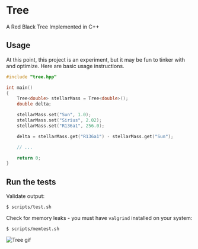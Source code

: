 # Tree

A Red Black Tree Implemented in C++

## Usage

At this point, this project is an experiment, but it may be fun to tinker
with and optimize. Here are basic usage instructions.

```c++
#include "tree.hpp"

int main()
{
    Tree<double> stellarMass = Tree<double>();
    double delta;

    stellarMass.set("Sun", 1.0);
    stellarMass.set("Sirius", 2.02);
    stellarMass.set("R136a1", 256.0);

    delta = stellarMass.get("R136a1") - stellarMass.get("Sun");

    // ...

    return 0;
}

```

## Run the tests

Validate output:

```
$ scripts/test.sh
```

Check for memory leaks - you must have `valgrind` installed on your system:

```
$ scripts/memtest.sh
```

![Tree gif](http://i.giphy.com/ygUwDJOjip2.gif)
